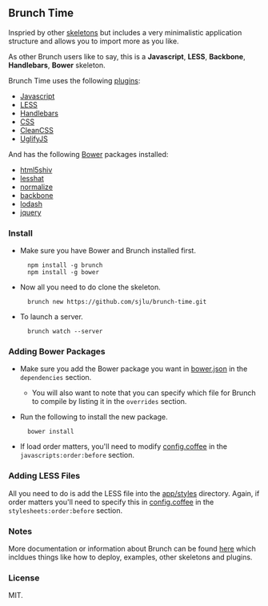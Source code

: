 ## Brunch Time

Inspried by other [skeletons](https://github.com/brunch/brunch/wiki/Skeletons) but includes a very minimalistic application structure and allows you to import more as you like.

As other Brunch users like to say, this is a **Javascript**, **LESS**, **Backbone**, **Handlebars**, **Bower** skeleton.

Brunch Time uses the following [plugins](https://github.com/brunch/brunch/wiki/Plugins):
* [Javascript](https://github.com/brunch/javascript-brunch)
* [LESS](https://github.com/brunch/less-brunch)
* [Handlebars](https://github.com/brunch/handlebars-brunch)
* [CSS](https://github.com/brunch/css-brunch)
* [CleanCSS](https://github.com/brunch/clean-css-brunch)
* [UglifyJS](https://github.com/brunch/uglify-js-brunch)

And has the following [Bower](http://bower.io) packages installed:
* [html5shiv](https://github.com/aFarkas/html5shiv)
* [lesshat](https://github.com/CSSHat/LESSHat)
* [normalize](https://github.com/necolas/normalize.css)
* [backbone](https://github.com/jashkenas/backbone)
* [lodash](https://github.com/lodash/lodash)
* [jquery](https://github.com/jquery/jquery)

### Install

* Make sure you have Bower and Brunch installed first.

        npm install -g brunch
        npm install -g bower

* Now all you need to do clone the skeleton.

        brunch new https://github.com/sjlu/brunch-time.git

* To launch a server.

        brunch watch --server

### Adding Bower Packages

* Make sure you add the Bower package you want in [bower.json](bower.json) in the `dependencies` section.
    * You will also want to note that you can specify which file for Brunch to compile by listing it in the `overrides` section.

* Run the following to install the new package.

        bower install

* If load order matters, you'll need to modify [config.coffee](config.coffee) in the `javascripts:order:before` section.

### Adding LESS Files

All you need to do is add the LESS file into the [app/styles](app/styles) directory. Again, if order matters you'll need to specify this in [config.coffee](config.coffee) in the `stylesheets:order:before` section.

### Notes

More documentation or information about Brunch can be found [here](http://brunch.io/#deploying) which incldues things like how to deploy, examples, other skeletons and plugins.

### License

MIT.